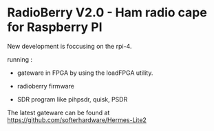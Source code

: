 RadioBerry V2.0 - Ham radio cape for Raspberry PI
=================================================


New development is foccusing on the rpi-4.


running :

-	gateware in FPGA by using the loadFPGA utility. 
-	radioberry firmware 

- 	SDR program like pihpsdr, quisk, PSDR


The latest gateware can be found at https://github.com/softerhardware/Hermes-Lite2




